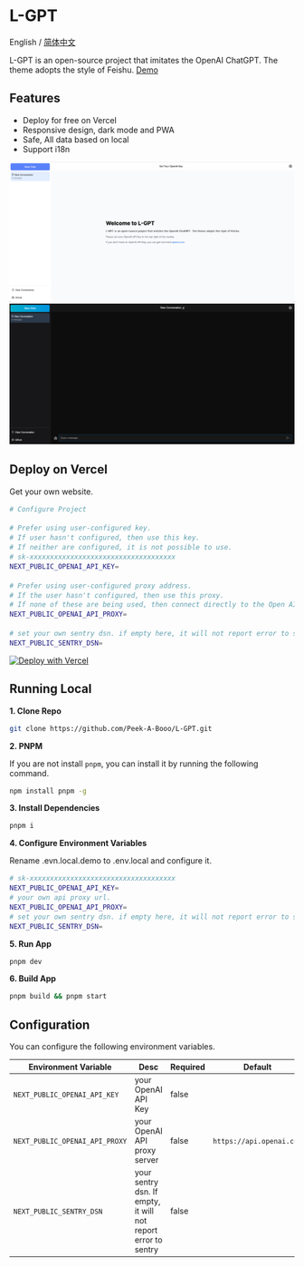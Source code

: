 # L-GPT

English / [简体中文](./README_CN.md)

L-GPT is an open-source project that imitates the OpenAI ChatGPT. The
theme adopts the style of Feishu. [Demo](https://gpt.ltops.cn)

## Features

- Deploy for free on Vercel
- Responsive design, dark mode and PWA
- Safe, All data based on local
- Support i18n

<center class="half">
<img src="./public/screenshots/screenshot-en.png">
<img src="./public/screenshots/screenshot-en-dark.png">
</center>

<!-- ![L-GPT](./public/screenshots/screenshot-en.png)
![L-GPT](./public/screenshots/screenshot-en-dark.png) -->

## Deploy on Vercel

Get your own website.

```bash
# Configure Project

# Prefer using user-configured key.
# If user hasn't configured, then use this key.
# If neither are configured, it is not possible to use.
# sk-xxxxxxxxxxxxxxxxxxxxxxxxxxxxxxxxxxxx
NEXT_PUBLIC_OPENAI_API_KEY=

# Prefer using user-configured proxy address.
# If the user hasn't configured, then use this proxy.
# If none of these are being used, then connect directly to the Open AI official address: https://api.openai.com.
NEXT_PUBLIC_OPENAI_API_PROXY=

# set your own sentry dsn. if empty here, it will not report error to sentry
NEXT_PUBLIC_SENTRY_DSN=
```

[![Deploy with Vercel](https://vercel.com/button)](https://vercel.com/new/clone?repository-url=https://github.com/Peek-A-Booo/L-GPT&env=NEXT_PUBLIC_OPENAI_API_KEY&env=NEXT_PUBLIC_OPENAI_API_PROXY&env=NEXT_PUBLIC_SENTRY_DSN)

## Running Local

**1. Clone Repo**

```bash
git clone https://github.com/Peek-A-Booo/L-GPT.git
```

**2. PNPM**

If you are not install `pnpm`, you can install it by running the following command.

```bash
npm install pnpm -g
```

**3. Install Dependencies**

```bash
pnpm i
```

**4. Configure Environment Variables**

Rename .evn.local.demo to .env.local and configure it.

```bash
# sk-xxxxxxxxxxxxxxxxxxxxxxxxxxxxxxxxxxxx
NEXT_PUBLIC_OPENAI_API_KEY=
# your own api proxy url.
NEXT_PUBLIC_OPENAI_API_PROXY=
# set your own sentry dsn. if empty here, it will not report error to sentry
NEXT_PUBLIC_SENTRY_DSN=
```

**5. Run App**

```bash
pnpm dev
```

**6. Build App**

```bash
pnpm build && pnpm start
```

## Configuration

You can configure the following environment variables.

| Environment Variable           | Desc                                                          | Required | Default                  |
| ------------------------------ | ------------------------------------------------------------- | -------- | ------------------------ |
| `NEXT_PUBLIC_OPENAI_API_KEY`   | your OpenAI API Key                                           | false    |                          |
| `NEXT_PUBLIC_OPENAI_API_PROXY` | your OpenAI API proxy server                                  | false    | `https://api.openai.com` |
| `NEXT_PUBLIC_SENTRY_DSN`       | your sentry dsn. If empty, it will not report error to sentry | false    |                          |
